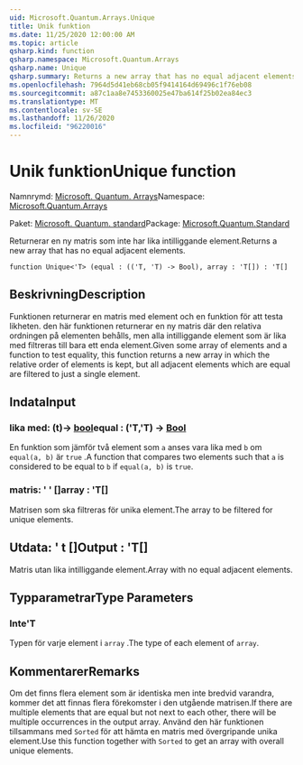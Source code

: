 ```yaml
---
uid: Microsoft.Quantum.Arrays.Unique
title: Unik funktion
ms.date: 11/25/2020 12:00:00 AM
ms.topic: article
qsharp.kind: function
qsharp.namespace: Microsoft.Quantum.Arrays
qsharp.name: Unique
qsharp.summary: Returns a new array that has no equal adjacent elements.
ms.openlocfilehash: 7964d5d41eb68cb05f9414164d69496c1f76eb08
ms.sourcegitcommit: a87c1aa8e7453360025e47ba614f25b02ea84ec3
ms.translationtype: MT
ms.contentlocale: sv-SE
ms.lasthandoff: 11/26/2020
ms.locfileid: "96220016"
---
```

# <a name="unique-function"></a><span data-ttu-id="2224c-102">Unik funktion</span><span class="sxs-lookup"><span data-stu-id="2224c-102">Unique function</span></span>

<span data-ttu-id="2224c-103">Namnrymd: [Microsoft. Quantum. Arrays](xref:Microsoft.Quantum.Arrays)</span><span class="sxs-lookup"><span data-stu-id="2224c-103">Namespace: [Microsoft.Quantum.Arrays](xref:Microsoft.Quantum.Arrays)</span></span>

<span data-ttu-id="2224c-104">Paket: [Microsoft. Quantum. standard](https://nuget.org/packages/Microsoft.Quantum.Standard)</span><span class="sxs-lookup"><span data-stu-id="2224c-104">Package: [Microsoft.Quantum.Standard](https://nuget.org/packages/Microsoft.Quantum.Standard)</span></span>


<span data-ttu-id="2224c-105">Returnerar en ny matris som inte har lika intilliggande element.</span><span class="sxs-lookup"><span data-stu-id="2224c-105">Returns a new array that has no equal adjacent elements.</span></span>

```qsharp
function Unique<'T> (equal : (('T, 'T) -> Bool), array : 'T[]) : 'T[]
```


## <a name="description"></a><span data-ttu-id="2224c-106">Beskrivning</span><span class="sxs-lookup"><span data-stu-id="2224c-106">Description</span></span>

<span data-ttu-id="2224c-107">Funktionen returnerar en matris med element och en funktion för att testa likheten. den här funktionen returnerar en ny matris där den relativa ordningen på elementen behålls, men alla intilliggande element som är lika med filtreras till bara ett enda element.</span><span class="sxs-lookup"><span data-stu-id="2224c-107">Given some array of elements and a function to test equality, this function returns a new array in which the relative order of elements is kept, but all adjacent elements which are equal are filtered to just a single element.</span></span>

## <a name="input"></a><span data-ttu-id="2224c-108">Indata</span><span class="sxs-lookup"><span data-stu-id="2224c-108">Input</span></span>

### <a name="equal--tt---bool"></a><span data-ttu-id="2224c-109">lika med: (t)-> [bool](xref:microsoft.quantum.lang-ref.bool)</span><span class="sxs-lookup"><span data-stu-id="2224c-109">equal : ('T,'T) -> [Bool](xref:microsoft.quantum.lang-ref.bool)</span></span>

<span data-ttu-id="2224c-110">En funktion som jämför två element som `a` anses vara lika med `b` om `equal(a, b)` är `true` .</span><span class="sxs-lookup"><span data-stu-id="2224c-110">A function that compares two elements such that `a` is considered to be equal to `b` if `equal(a, b)` is `true`.</span></span>


### <a name="array--t"></a><span data-ttu-id="2224c-111">matris: ' ' []</span><span class="sxs-lookup"><span data-stu-id="2224c-111">array : 'T[]</span></span>

<span data-ttu-id="2224c-112">Matrisen som ska filtreras för unika element.</span><span class="sxs-lookup"><span data-stu-id="2224c-112">The array to be filtered for unique elements.</span></span>



## <a name="output--t"></a><span data-ttu-id="2224c-113">Utdata: ' t []</span><span class="sxs-lookup"><span data-stu-id="2224c-113">Output : 'T[]</span></span>

<span data-ttu-id="2224c-114">Matris utan lika intilliggande element.</span><span class="sxs-lookup"><span data-stu-id="2224c-114">Array with no equal adjacent elements.</span></span>

## <a name="type-parameters"></a><span data-ttu-id="2224c-115">Typparametrar</span><span class="sxs-lookup"><span data-stu-id="2224c-115">Type Parameters</span></span>

### <a name="t"></a><span data-ttu-id="2224c-116">Inte</span><span class="sxs-lookup"><span data-stu-id="2224c-116">'T</span></span>

<span data-ttu-id="2224c-117">Typen för varje element i `array` .</span><span class="sxs-lookup"><span data-stu-id="2224c-117">The type of each element of `array`.</span></span>

## <a name="remarks"></a><span data-ttu-id="2224c-118">Kommentarer</span><span class="sxs-lookup"><span data-stu-id="2224c-118">Remarks</span></span>

<span data-ttu-id="2224c-119">Om det finns flera element som är identiska men inte bredvid varandra, kommer det att finnas flera förekomster i den utgående matrisen.</span><span class="sxs-lookup"><span data-stu-id="2224c-119">If there are multiple elements that are equal but not next to each other, there will be multiple occurrences in the output array.</span></span>  <span data-ttu-id="2224c-120">Använd den här funktionen tillsammans med `Sorted` för att hämta en matris med övergripande unika element.</span><span class="sxs-lookup"><span data-stu-id="2224c-120">Use this function together with `Sorted` to get an array with overall unique elements.</span></span>